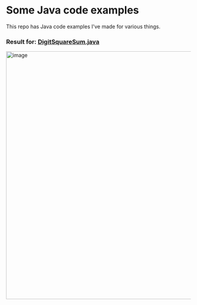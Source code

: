 # Some Java code examples

This repo has Java code examples I've made for various things.


### Result for: [DigitSquareSum.java](https://github.com/vitaliy-k-sdet/tasks_java/blob/main/DigitSquareSum.java)

<img width="1180" height="675" alt="image" src="https://github.com/user-attachments/assets/bba7ff33-12cd-4a43-bd27-c0cb04156669" />


